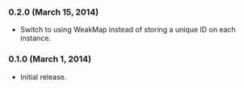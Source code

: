 ### 0.2.0 (March 15, 2014)

* Switch to using WeakMap instead of storing a unique ID on each instance.

### 0.1.0 (March 1, 2014)

* Initial release.